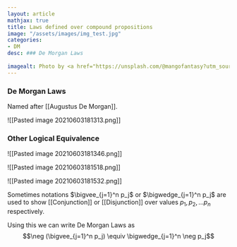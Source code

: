 ```yaml
---
layout: article
mathjax: true
title: Laws defined over compound propositions
image: "/assets/images/img_test.jpg"
categories:
- DM
desc: ### De Morgan Laws
 
imagealt: Photo by <a href="https://unsplash.com/@mangofantasy?utm_source=unsplash&utm_medium=referral&utm_content=creditCopyText">Tim Johnson</a> on <a href="https://unsplash.com/s/photos/logic?utm_source=unsplash&utm_medium=referral&utm_content=creditCopyText">Unsplash</a>
---
```

### De Morgan Laws
Named after [[Augustus De Morgan]].

![[Pasted image 20210603181313.png]]

### Other Logical Equivalence
![[Pasted image 20210603181346.png]]

![[Pasted image 20210603181518.png]]

![[Pasted image 20210603181532.png]]

Sometimes notations $\bigvee_{j=1}^n p_j$ or $\bigwedge_{j=1}^n p_j$ are used to show [[Conjunction]] or [[Disjunction]] over values $p_1, p_2, \dots p_n$ respectively.

Using this we can write De Morgan Laws as
$$\neg (\bigvee_{j=1}^n p_j) \equiv \bigwedge_{j=1}^n \neg p_j$$
